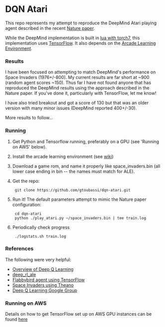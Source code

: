 # DQN Atari

This repo represents my attempt to reproduce the DeepMind Atari playing agent described in the recent [Nature paper](http://home.uchicago.edu/~arij/journalclub/papers/2015_Mnih_et_al.pdf).

While the DeepMind implementation is built in [lua with torch7](https://github.com/kuz/DeepMind-Atari-Deep-Q-Learner), this implementation uses [TensorFlow](http://tensorflow.org).  It also depends on the [Arcade Learning Environment](http://www.arcadelearningenvironment.org/).

### Results

I have been focused on attempting to match DeepMind's performance on Space Invaders (1976+/-800).  My current results are far short at ~900 (random agent scores ~150).  Thus far I have not found anyone that has reproduced the DeepMind results using the approach described in the Nature paper.  If you've done it, particularly with TensorFlow, let me know!

I have also tried breakout and got a score of 130 but that was an older version with many minor issues (DeepMind reported 400+/-30).

More results to follow...

### Running

1. Get Python and Tensorflow running, preferably on a GPU (see 'Running on AWS' below).
2. Install the arcade learning environment (see [wiki](https://github.com/gtoubassi/dqn-atari/wiki/Installing-ALE))
3. Download a game rom, and name it properly like space_invaders.bin (all lower case ending in bin -- the names must match for ALE).
4. Get the repo:

        git clone https://github.com/gtoubassi/dqn-atari.git

5. Run it!  The default parameters attempt to mimic the Nature paper configuration:

        cd dqn-atari
	    python ./play_atari.py ~/space_invaders.bin | tee train.log

6. Periodically check progress

        ./logstats.sh train.log

### References

The following were very helpful:

* [Overview of Deep Q Learning](http://www.nervanasys.com/demystifying-deep-reinforcement-learning/)
* [deep_rl_ale](https://github.com/Jabberwockyll/deep_rl_ale)
* [Flabbybird agent using TensorFlow](https://github.com/yenchenlin1994/DeepLearningFlappyBird)
* [Space Invaders using Theano](http://maciejjaskowski.github.io/2016/03/09/space-invaders.html)
* [Deep Q Learning Google Group](https://groups.google.com/forum/#!forum/deep-q-learning)

### Running on AWS

Details on how to get TensorFlow set up on AWS GPU instances can be found [here](https://github.com/gtoubassi/dqn-atari/wiki/Setting-up-TensorFlow-on-AWS-GPU)

